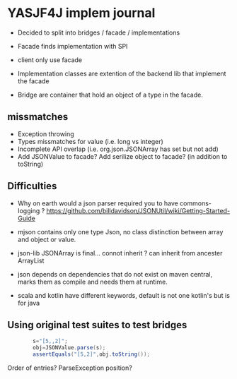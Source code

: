 # YASJF4J implem journal

 * Decided to split into bridges / facade / implementations
 * Facade finds implementation with SPI
 * client only use facade


 * Implementation classes are extention of the backend lib that implement the facade
 * Bridge are container that hold an object of a type in the facade.

## missmatches

 * Exception throwing
 * Types missmatches for value (i.e. long vs integer)
 * Incomplete API overlap (i.e. org.json.JSONArray has set but not add)
 * Add JSONValue to facade? Add serilize object to facade? (in addition to toString)


## Difficulties

 * Why on earth would a json parser required you to have commons-logging ? https://github.com/billdavidson/JSONUtil/wiki/Getting-Started-Guide

 * mjson contains only one type Json, no class distinction between array and object or value.
 * json-lib JSONArray is final... connot inherit ? can inherit from ancester ArrayList
 * json depends on dependencies that do not exist on maven central, marks them as compile and needs them at runtime.

 * scala and kotlin have different keywords, default is not one kotlin's but is for java

## Using original test suites to test bridges

```java
		s="[5,,2]";
		obj=JSONValue.parse(s);
		assertEquals("[5,2]",obj.toString());
```

Order of entries?
ParseException position?
